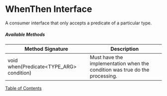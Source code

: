 # WhenThen Interface

A consumer interface that only accepts a predicate of a particular type.

##### Available Methods

| Method Signature                         | Description                                                  |
| ---------------------------------------- | ------------------------------------------------------------ |
| void when(Predicate<TYPE_ARG> condition) | Must have the implementation when the condition was true do the processing. |

[Table of Contents](USER_GUIDE_TOC.md)